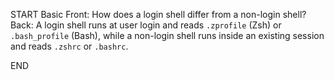 START
Basic
Front: 
How does a login shell differ from a non-login shell?
Back: 
A login shell runs at user login and reads `.zprofile` (Zsh) or `.bash_profile` (Bash), while a non-login shell runs inside an existing session and reads `.zshrc` or `.bashrc`.
<!--ID: 1745222218905-->
END
